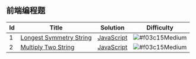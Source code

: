 ## 前端编程题

| Id  | Title  | Solution  | Difficulty  |
| ------------ | ------------ | ------------ | ------------ |
|1|[Longest Symmetry String](https://www.nowcoder.com/questionTerminal/93f6c5b032bf473696373ab0d834b0fc)|[JavaScript](./src/1LongestSymmetryString/src.js)|![#f03c15](https://placehold.it/15/F0AD4E/000000?text=+)Medium|
|2|[Multiply Two String](https://www.nowcoder.com/questionTerminal/ff74b3d786de4a30b4cd49b8ad97467f)|[JavaScript](./src/2MultiplyTwoString/src.js)|![#f03c15](https://placehold.it/15/F0AD4E/000000?text=+)Medium|